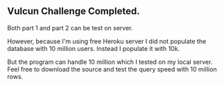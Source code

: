 ## Vulcun Challenge Completed.

Both part 1 and part 2 can be test on server.

However, because I'm using free Heroku server I did not populate the database with 10 million users. Instead I populate it with 10k. 

But the program can handle 10 million which I tested on my local server. Feel free to download the source and test the query speed with 10 million rows.